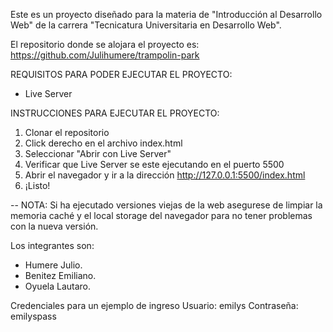 Este es un proyecto diseñado para la materia de "Introducción al Desarrollo Web" de la carrera "Tecnicatura Universitaria en Desarrollo Web".

El repositorio donde se alojara el proyecto es: https://github.com/Julihumere/trampolin-park

REQUISITOS PARA PODER EJECUTAR EL PROYECTO:

- Live Server

INSTRUCCIONES PARA EJECUTAR EL PROYECTO:

1. Clonar el repositorio
2. Click derecho en el archivo index.html
3. Seleccionar "Abrir con Live Server"
4. Verificar que Live Server se este ejecutando en el puerto 5500
5. Abrir el navegador y ir a la dirección http://127.0.0.1:5500/index.html
6. ¡Listo!

-- NOTA: Si ha ejecutado versiones viejas de la web asegurese de limpiar la memoria caché y el local storage del navegador para no tener problemas con la nueva versión.

Los integrantes son:

- Humere Julio.
- Benitez Emiliano.
- Oyuela Lautaro.

Credenciales para un ejemplo de ingreso
Usuario: emilys
Contraseña: emilyspass
